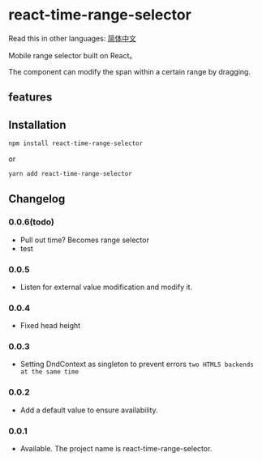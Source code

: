 # react-time-range-selector

Read this in other languages: [简体中文](https://github.com/LazierGame/react-time-range-selector/blob/main/README.zh-CN.md)

Mobile range selector built on React。

The component can modify the span within a certain range by dragging.

## features


## Installation

```bash
npm install react-time-range-selector
```
or

```bash
yarn add react-time-range-selector
```



## Changelog



### 0.0.6(todo)
- Pull out time? Becomes range selector
- test

### 0.0.5
- Listen for external value modification and modify it.

### 0.0.4
- Fixed head height

### 0.0.3
- Setting DndContext as singleton to prevent errors `two HTML5 backends at the same time`

### 0.0.2
- Add a default value to ensure availability.

### 0.0.1
- Available. The project name is react-time-range-selector.
